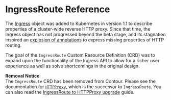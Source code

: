 # IngressRoute Reference

<div id="toc" class="navigation"></div>

The [Ingress][1] object was added to Kubernetes in version 1.1 to describe properties of a cluster-wide reverse HTTP proxy.
Since that time, the Ingress object has not progressed beyond the beta stage, and its stagnation inspired an [explosion of annotations][2] to express missing properties of HTTP routing.

The goal of the `IngressRoute` Custom Resource Definition (CRD) was to expand upon the functionality of the Ingress API to allow for a richer user experience as well as solve shortcomings in the original design.

<p class="alert-deprecation">
<b>Removal Notice</b><br>
The <code>IngressRoute</code> CRD has been removed from Contour.
Please see the documentation for <a href="/docs/{{< param version >}}/httpproxy"><code>HTTPProxy</code></a>, which is the successor to <code>IngressRoute</code>.
You can also read the <a href="/_guides/ingressroute-to-httpproxy">IngressRoute to HTTPProxy upgrade</a> guide.
</p>

[1]: https://kubernetes.io/docs/concepts/services-networking/ingress/
[2]: https://github.com/kubernetes/ingress-nginx/blob/master/docs/user-guide/nginx-configuration/annotations.md
